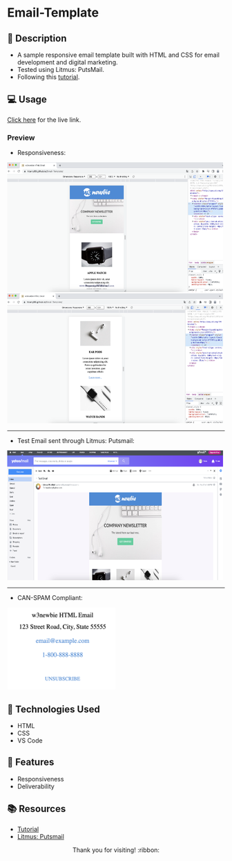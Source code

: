 # Email-Template

## :pencil: Description

- A sample responsive email template built with HTML and CSS for email development and digital marketing.
- Tested using Litmus: PutsMail.
- Following this [tutorial](https://www.youtube.com/watch?v=bWioL_nn9cI).

## :computer: Usage

[Click here](https://hbarry89.github.io/Email-Template/) for the live link.

### Preview

- Responsiveness:

<img src="./demo-images/responsive1.png" alt="Demo Image" width="500" height="300">

<img src="./demo-images/responsive2.png" alt="Demo Image" width="500" height="300">

------------------------------------------------------------------------------------

- Test Email sent through Litmus: Putsmail:

<img src="./demo-images/email-sent.png" alt="Demo Image" width="500" height="300">

------------------------------------------------------------------------------------

- CAN-SPAM Compliant:

<img src="./demo-images/footer.png" alt="Demo Image" width="250" height="190">

## :wrench: Technologies Used

- HTML
- CSS
- VS Code

## :star2: Features

- Responsiveness
- Deliverability

## :books: Resources

- [Tutorial](https://www.youtube.com/watch?v=bWioL_nn9cI) 
- [Litmus: Putsmail](https://putsmail.com/)

<p align="center">Thank you for visiting! :ribbon:</p>
